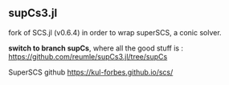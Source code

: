 ## supCs3.jl
fork of SCS.jl (v0.6.4) in order to wrap superSCS, a conic solver.

**switch to branch supCs**, where all the good stuff is : https://github.com/reumle/supCs3.jl/tree/supCs

SuperSCS github https://kul-forbes.github.io/scs/
